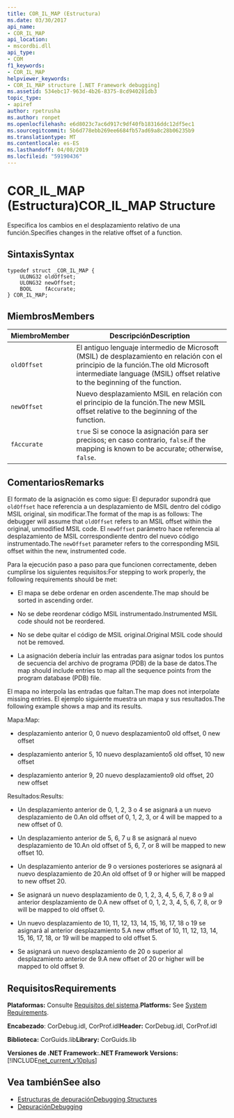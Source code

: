 ```yaml
---
title: COR_IL_MAP (Estructura)
ms.date: 03/30/2017
api_name:
- COR_IL_MAP
api_location:
- mscordbi.dll
api_type:
- COM
f1_keywords:
- COR_IL_MAP
helpviewer_keywords:
- COR_IL_MAP structure [.NET Framework debugging]
ms.assetid: 534ebc17-963d-4b26-8375-8cd940281db3
topic_type:
- apiref
author: rpetrusha
ms.author: ronpet
ms.openlocfilehash: e6d8023c7ac6d917c9df40fb18316ddc12df5ec1
ms.sourcegitcommit: 5b6d778ebb269ee6684fb57ad69a8c28b06235b9
ms.translationtype: MT
ms.contentlocale: es-ES
ms.lasthandoff: 04/08/2019
ms.locfileid: "59190436"
---
```

# <a name="corilmap-structure"></a><span data-ttu-id="fbc54-102">COR_IL_MAP (Estructura)</span><span class="sxs-lookup"><span data-stu-id="fbc54-102">COR_IL_MAP Structure</span></span>
<span data-ttu-id="fbc54-103">Especifica los cambios en el desplazamiento relativo de una función.</span><span class="sxs-lookup"><span data-stu-id="fbc54-103">Specifies changes in the relative offset of a function.</span></span>  
  
## <a name="syntax"></a><span data-ttu-id="fbc54-104">Sintaxis</span><span class="sxs-lookup"><span data-stu-id="fbc54-104">Syntax</span></span>  
  
```  
typedef struct _COR_IL_MAP {  
    ULONG32 oldOffset;   
    ULONG32 newOffset;   
    BOOL    fAccurate;  
} COR_IL_MAP;  
```  
  
## <a name="members"></a><span data-ttu-id="fbc54-105">Miembros</span><span class="sxs-lookup"><span data-stu-id="fbc54-105">Members</span></span>  
  
|<span data-ttu-id="fbc54-106">Miembro</span><span class="sxs-lookup"><span data-stu-id="fbc54-106">Member</span></span>|<span data-ttu-id="fbc54-107">Descripción</span><span class="sxs-lookup"><span data-stu-id="fbc54-107">Description</span></span>|  
|------------|-----------------|  
|`oldOffset`|<span data-ttu-id="fbc54-108">El antiguo lenguaje intermedio de Microsoft (MSIL) de desplazamiento en relación con el principio de la función.</span><span class="sxs-lookup"><span data-stu-id="fbc54-108">The old Microsoft intermediate language (MSIL) offset relative to the beginning of the function.</span></span>|  
|`newOffset`|<span data-ttu-id="fbc54-109">Nuevo desplazamiento MSIL en relación con el principio de la función.</span><span class="sxs-lookup"><span data-stu-id="fbc54-109">The new MSIL offset relative to the beginning of the function.</span></span>|  
|`fAccurate`|`true` <span data-ttu-id="fbc54-110">Si se conoce la asignación para ser precisos; en caso contrario, `false`.</span><span class="sxs-lookup"><span data-stu-id="fbc54-110">if the mapping is known to be accurate; otherwise, `false`.</span></span>|  
  
## <a name="remarks"></a><span data-ttu-id="fbc54-111">Comentarios</span><span class="sxs-lookup"><span data-stu-id="fbc54-111">Remarks</span></span>  
 <span data-ttu-id="fbc54-112">El formato de la asignación es como sigue: El depurador supondrá que `oldOffset` hace referencia a un desplazamiento de MSIL dentro del código MSIL original, sin modificar.</span><span class="sxs-lookup"><span data-stu-id="fbc54-112">The format of the map is as follows: The debugger will assume that `oldOffset` refers to an MSIL offset within the original, unmodified MSIL code.</span></span> <span data-ttu-id="fbc54-113">El `newOffset` parámetro hace referencia al desplazamiento de MSIL correspondiente dentro del nuevo código instrumentado.</span><span class="sxs-lookup"><span data-stu-id="fbc54-113">The `newOffset` parameter refers to the corresponding MSIL offset within the new, instrumented code.</span></span>  
  
 <span data-ttu-id="fbc54-114">Para la ejecución paso a paso para que funcionen correctamente, deben cumplirse los siguientes requisitos:</span><span class="sxs-lookup"><span data-stu-id="fbc54-114">For stepping to work properly, the following requirements should be met:</span></span>  
  
-   <span data-ttu-id="fbc54-115">El mapa se debe ordenar en orden ascendente.</span><span class="sxs-lookup"><span data-stu-id="fbc54-115">The map should be sorted in ascending order.</span></span>  
  
-   <span data-ttu-id="fbc54-116">No se debe reordenar código MSIL instrumentado.</span><span class="sxs-lookup"><span data-stu-id="fbc54-116">Instrumented MSIL code should not be reordered.</span></span>  
  
-   <span data-ttu-id="fbc54-117">No se debe quitar el código de MSIL original.</span><span class="sxs-lookup"><span data-stu-id="fbc54-117">Original MSIL code should not be removed.</span></span>  
  
-   <span data-ttu-id="fbc54-118">La asignación debería incluir las entradas para asignar todos los puntos de secuencia del archivo de programa (PDB) de la base de datos.</span><span class="sxs-lookup"><span data-stu-id="fbc54-118">The map should include entries to map all the sequence points from the program database (PDB) file.</span></span>  
  
 <span data-ttu-id="fbc54-119">El mapa no interpola las entradas que faltan.</span><span class="sxs-lookup"><span data-stu-id="fbc54-119">The map does not interpolate missing entries.</span></span> <span data-ttu-id="fbc54-120">El ejemplo siguiente muestra un mapa y sus resultados.</span><span class="sxs-lookup"><span data-stu-id="fbc54-120">The following example shows a map and its results.</span></span>  
  
 <span data-ttu-id="fbc54-121">Mapa:</span><span class="sxs-lookup"><span data-stu-id="fbc54-121">Map:</span></span>  
  
-   <span data-ttu-id="fbc54-122">desplazamiento anterior 0, 0 nuevo desplazamiento</span><span class="sxs-lookup"><span data-stu-id="fbc54-122">0 old offset, 0 new offset</span></span>  
  
-   <span data-ttu-id="fbc54-123">desplazamiento anterior 5, 10 nuevo desplazamiento</span><span class="sxs-lookup"><span data-stu-id="fbc54-123">5 old offset, 10 new offset</span></span>  
  
-   <span data-ttu-id="fbc54-124">desplazamiento anterior 9, 20 nuevo desplazamiento</span><span class="sxs-lookup"><span data-stu-id="fbc54-124">9 old offset, 20 new offset</span></span>  
  
 <span data-ttu-id="fbc54-125">Resultados:</span><span class="sxs-lookup"><span data-stu-id="fbc54-125">Results:</span></span>  
  
-   <span data-ttu-id="fbc54-126">Un desplazamiento anterior de 0, 1, 2, 3 o 4 se asignará a un nuevo desplazamiento de 0.</span><span class="sxs-lookup"><span data-stu-id="fbc54-126">An old offset of 0, 1, 2, 3, or 4 will be mapped to a new offset of 0.</span></span>  
  
-   <span data-ttu-id="fbc54-127">Un desplazamiento anterior de 5, 6, 7 u 8 se asignará al nuevo desplazamiento de 10.</span><span class="sxs-lookup"><span data-stu-id="fbc54-127">An old offset of 5, 6, 7, or 8 will be mapped to new offset 10.</span></span>  
  
-   <span data-ttu-id="fbc54-128">Un desplazamiento anterior de 9 o versiones posteriores se asignará al nuevo desplazamiento de 20.</span><span class="sxs-lookup"><span data-stu-id="fbc54-128">An old offset of 9 or higher will be mapped to new offset 20.</span></span>  
  
-   <span data-ttu-id="fbc54-129">Se asignará un nuevo desplazamiento de 0, 1, 2, 3, 4, 5, 6, 7, 8 o 9 al anterior desplazamiento de 0.</span><span class="sxs-lookup"><span data-stu-id="fbc54-129">A new offset of 0, 1, 2, 3, 4, 5, 6, 7, 8, or 9 will be mapped to old offset 0.</span></span>  
  
-   <span data-ttu-id="fbc54-130">Un nuevo desplazamiento de 10, 11, 12, 13, 14, 15, 16, 17, 18 o 19 se asignará al anterior desplazamiento 5.</span><span class="sxs-lookup"><span data-stu-id="fbc54-130">A new offset of 10, 11, 12, 13, 14, 15, 16, 17, 18, or 19 will be mapped to old offset 5.</span></span>  
  
-   <span data-ttu-id="fbc54-131">Se asignará un nuevo desplazamiento de 20 o superior al desplazamiento anterior de 9.</span><span class="sxs-lookup"><span data-stu-id="fbc54-131">A new offset of 20 or higher will be mapped to old offset 9.</span></span>  
  
## <a name="requirements"></a><span data-ttu-id="fbc54-132">Requisitos</span><span class="sxs-lookup"><span data-stu-id="fbc54-132">Requirements</span></span>  
 <span data-ttu-id="fbc54-133">**Plataformas:** Consulte [Requisitos del sistema](../../../../docs/framework/get-started/system-requirements.md).</span><span class="sxs-lookup"><span data-stu-id="fbc54-133">**Platforms:** See [System Requirements](../../../../docs/framework/get-started/system-requirements.md).</span></span>  
  
 <span data-ttu-id="fbc54-134">**Encabezado**: CorDebug.idl, CorProf.idl</span><span class="sxs-lookup"><span data-stu-id="fbc54-134">**Header:** CorDebug.idl, CorProf.idl</span></span>  
  
 <span data-ttu-id="fbc54-135">**Biblioteca:** CorGuids.lib</span><span class="sxs-lookup"><span data-stu-id="fbc54-135">**Library:** CorGuids.lib</span></span>  
  
 **<span data-ttu-id="fbc54-136">Versiones de .NET Framework:</span><span class="sxs-lookup"><span data-stu-id="fbc54-136">.NET Framework Versions:</span></span>** [!INCLUDE[net_current_v10plus](../../../../includes/net-current-v10plus-md.md)]  
  
## <a name="see-also"></a><span data-ttu-id="fbc54-137">Vea también</span><span class="sxs-lookup"><span data-stu-id="fbc54-137">See also</span></span>

- [<span data-ttu-id="fbc54-138">Estructuras de depuración</span><span class="sxs-lookup"><span data-stu-id="fbc54-138">Debugging Structures</span></span>](../../../../docs/framework/unmanaged-api/debugging/debugging-structures.md)
- [<span data-ttu-id="fbc54-139">Depuración</span><span class="sxs-lookup"><span data-stu-id="fbc54-139">Debugging</span></span>](../../../../docs/framework/unmanaged-api/debugging/index.md)

